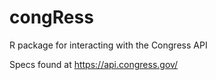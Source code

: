 # congRess
R package for interacting with the Congress API

Specs found at https://api.congress.gov/
